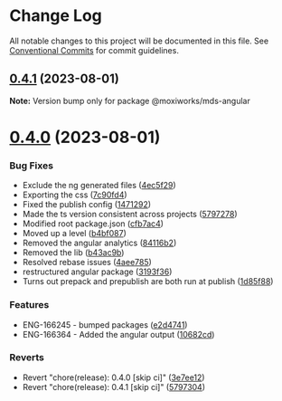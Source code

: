 # Change Log

All notable changes to this project will be documented in this file.
See [Conventional Commits](https://conventionalcommits.org) for commit guidelines.

## [0.4.1](https://github.com/moxiworks/mds/compare/0.4.0...0.4.1) (2023-08-01)

**Note:** Version bump only for package @moxiworks/mds-angular





# [0.4.0](https://github.com/moxiworks/mds/compare/0.3.0...0.4.0) (2023-08-01)


### Bug Fixes

* Exclude the ng generated files ([4ec5f29](https://github.com/moxiworks/mds/commit/4ec5f2971756194b502befbf75849e8d1ceb0d72))
* Exporting the css ([7c90fd4](https://github.com/moxiworks/mds/commit/7c90fd42f2f1743371065ae6fa6abad2f4388770))
* Fixed the publish config ([1471292](https://github.com/moxiworks/mds/commit/147129213e5f16483ac169f6ccae85a75733459b))
* Made the ts version consistent across projects ([5797278](https://github.com/moxiworks/mds/commit/57972782d725f0c36c4dee6e99e3136e2a66b805))
* Modified root package.json ([cfb7ac4](https://github.com/moxiworks/mds/commit/cfb7ac41f117aa634cb2ed3a835b4cbcc144a0cb))
* Moved up a level ([b4bf087](https://github.com/moxiworks/mds/commit/b4bf087ff418d07ff8a32a98e17fb501084ccea5))
* Removed the angular analytics ([84116b2](https://github.com/moxiworks/mds/commit/84116b2fb889becfe7058de2d6a026f565eac78d))
* Removed the lib ([b43ac9b](https://github.com/moxiworks/mds/commit/b43ac9b8864736421a7f527c697174237606d0ed))
* Resolved rebase issues ([4aee785](https://github.com/moxiworks/mds/commit/4aee7854be2b0a21cc66c881da012476fbabc284))
* restructured angular package ([3193f36](https://github.com/moxiworks/mds/commit/3193f36f2b2cf404996dd4cf11a775e61e78f0d2))
* Turns out prepack and prepublish are both run at publish ([1d85f88](https://github.com/moxiworks/mds/commit/1d85f88c4fd0c93e0cd68483ff122a63d572f023))


### Features

* ENG-166245 - bumped packages ([e2d4741](https://github.com/moxiworks/mds/commit/e2d47412eec00cb6a8d4a912634ce042954575b8))
* ENG-166364 - Added the angular output ([10682cd](https://github.com/moxiworks/mds/commit/10682cd71e9a79cdb95854bcf34ec2ad3614e63a))


### Reverts

* Revert "chore(release): 0.4.0 [skip ci]" ([3e7ee12](https://github.com/moxiworks/mds/commit/3e7ee123d6322ae9f0e3bd1220b5eb730c939bc6))
* Revert "chore(release): 0.4.1 [skip ci]" ([5797304](https://github.com/moxiworks/mds/commit/57973040d148fab8e361247c1589c4c7575bbbbe))
